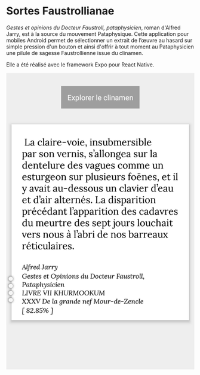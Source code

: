 # Sortes Faustrollianae

_Gestes et opinions du Docteur Faustroll, pataphysicien_, roman d'Alfred Jarry, est à la source du mouvement Pataphysique. Cette application pour mobiles Android permet de sélectionner un extrait de l’œuvre au hasard sur simple pression d'un bouton et ainsi d'offrir à tout moment au Pataphysicien une pilule de sagesse Faustrollienne issue du clinamen.

Elle a été réalisé avec le framework Expo pour React Native.

![Screenshot](https://github.com/mmai/faustrollianae-mobile/raw/master/screenshots/Screenshot_sortes.png)
